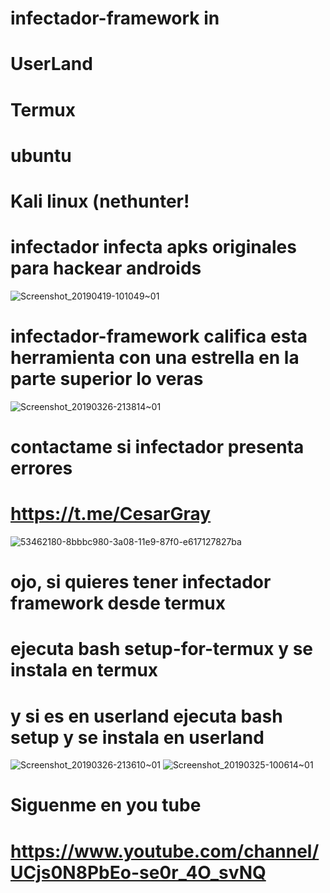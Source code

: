 # infectador-framework in 

# UserLand
# Termux
# ubuntu
# Kali linux (nethunter!

# infectador infecta apks originales para hackear androids
![Screenshot_20190419-101049~01](https://user-images.githubusercontent.com/46208706/56432689-90c02b00-628b-11e9-9526-54d0ec0aaea9.png)
# infectador-framework califica esta herramienta con una estrella en la parte superior lo veras
![Screenshot_20190326-213814~01](https://user-images.githubusercontent.com/46208706/55048972-ccaafc00-500f-11e9-88c1-4b1f17e3bea2.png)
# contactame si infectador presenta errores
# https://t.me/CesarGray
![53462180-8bbbc980-3a08-11e9-87f0-e617127827ba](https://user-images.githubusercontent.com/46208706/55277347-b37ea580-52c4-11e9-8c79-0705a53632de.png)

# ojo, si quieres tener infectador framework desde termux 
# ejecuta bash setup-for-termux y se instala en termux
# y si es en userland ejecuta bash setup y se instala en userland

![Screenshot_20190326-213610~01](https://user-images.githubusercontent.com/46208706/55083656-7e2a4b80-5069-11e9-9686-1212e96c6f9a.png) ![Screenshot_20190325-100614~01](https://user-images.githubusercontent.com/46208706/55083795-b3369e00-5069-11e9-8544-0d1f193c2580.png)
# Siguenme en you tube
# https://www.youtube.com/channel/UCjs0N8PbEo-se0r_4O_svNQ
